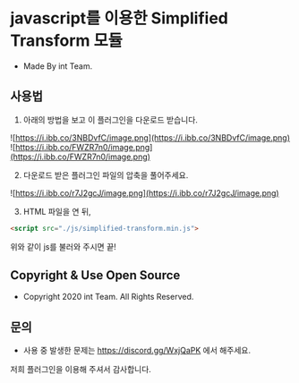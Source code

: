 # javascript를 이용한 Simplified Transform 모듈
+ Made By int Team.

## 사용법
1. 아래의 방법을 보고 이 플러그인을 다운로드 받습니다.

![https://i.ibb.co/3NBDvfC/image.png](https://i.ibb.co/3NBDvfC/image.png)
![https://i.ibb.co/FWZR7n0/image.png](https://i.ibb.co/FWZR7n0/image.png)

2. 다운로드 받은 플러그인 파일의 압축을 풀어주세요.

![https://i.ibb.co/r7J2gcJ/image.png](https://i.ibb.co/r7J2gcJ/image.png)

3. HTML 파일을 연 뒤, 

```html
<script src="./js/simplified-transform.min.js">
```
위와 같이 js를 불러와 주시면 끝!

## Copyright & Use Open Source
+ Copyright 2020 int Team. All Rights Reserved.

## 문의
+ 사용 중 발생한 문제는 https://discord.gg/WxjQaPK 에서 해주세요.

저희 플러그인을 이용해 주셔서 감사합니다.
